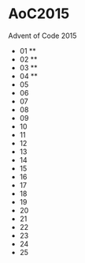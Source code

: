 # AoC2015
Advent of Code 2015

- 01 **
- 02 **
- 03 **
- 04 **
- 05 
- 06 
- 07 
- 08 
- 09 
- 10 
- 11
- 12
- 13
- 14
- 15
- 16
- 17
- 18
- 19
- 20
- 21
- 22
- 23
- 24
- 25
